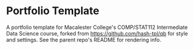 # Portfolio Template

A portfolio template for Macalester College's COMP/STAT112 Intermediate Data Science course, forked from https://github.com/hash-tpl/qb for style and settings. See the parent repo's README for rendering info.
